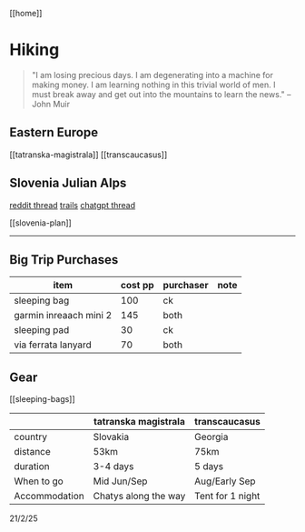 [[home]]

# Hiking

> "I am losing precious days. I am degenerating into a machine for making money. I am learning nothing in this trivial world of men. I must break away and get out into the mountains to learn the news." – John Muir

## Eastern Europe

[[tatranska-magistrala]]
[[transcaucasus]]

## Slovenia Julian Alps

[reddit thread](https://tinyurl.com/4aj59kx3)
[trails](https://mapzs.pzs.si/home/trails)
[chatgpt thread](https://chatgpt.com/share/67b852ab-ac28-8007-94f6-0fb0cc90b3f7)

[[slovenia-plan]]

---

## Big Trip Purchases

| item                   | cost pp | purchaser | note |
| ---------------------- | ------- | --------- | ---- |
| sleeping bag           | 100     | ck        |      |
| garmin inreaach mini 2 | 145     | both      |      |
| sleeping pad           | 30      | ck        |      |
| via ferrata lanyard    | 70      | both      |      |

## Gear

[[sleeping-bags]]

|               | tatranska magistrala | transcaucasus    |
| ------------- | -------------------- | ---------------- |
| country       | Slovakia             | Georgia          |
| distance      | 53km                 | 75km             |
| duration      | 3-4 days             | 5 days           |
| When to go    | Mid Jun/Sep          | Aug/Early Sep    |
| Accommodation | Chatys along the way | Tent for 1 night |

21/2/25
